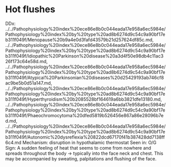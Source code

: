 # Hot flushes

DDx: ../../Pathophysiology%20index%20ece86e8b0c044eada17e958a6ec5984e/Pathophysiology%20index%20by%20type%20ad8b6274d9c54c9a90bf17eb311f049f/Menopause%20b9a4e0d3fafd43579b21d257624df85c.md, ../../Pathophysiology%20index%20ece86e8b0c044eada17e958a6ec5984e/Pathophysiology%20index%20by%20type%20ad8b6274d9c54c9a90bf17eb311f049f/Idiopathic%20Parkinson%20disease%20a3d4f50e98db4c11ac326f173c64e58d.md, ../../Pathophysiology%20index%20ece86e8b0c044eada17e958a6ec5984e/Pathophysiology%20index%20by%20type%20ad8b6274d9c54c9a90bf17eb311f049f/Atypical%20Parkinsonian%20diseases%20d25429193ab746cf8ac9be5b0d51a147.md, ../../Pathophysiology%20index%20ece86e8b0c044eada17e958a6ec5984e/Pathophysiology%20index%20by%20type%20ad8b6274d9c54c9a90bf17eb311f049f/Hyperthyroidism%20b2085528bf164619a6bb3821dfe13180.md, ../../Pathophysiology%20index%20ece86e8b0c044eada17e958a6ec5984e/Pathophysiology%20index%20by%20type%20ad8b6274d9c54c9a90bf17eb311f049f/Phaeochromocytoma%20dfed5819b526456e867a86e28096b7ed.md, ../../Pathophysiology%20index%20ece86e8b0c044eada17e958a6ec5984e/Pathophysiology%20index%20by%20type%20ad8b6274d9c54c9a90bf17eb311f049f/Autonomic%20dysreflexia%20822dcd67170f41b387428dd7138ff6c4.md
Mechanism: disruption in hypothalamic thermostat
Seen in: O/G
Sign: A sudden feeling of heat that seems to come from nowhere and spreads throughout the body → typically into the face neck and chest. This may be accompanied by sweating, palpitations and flushing of the face.
